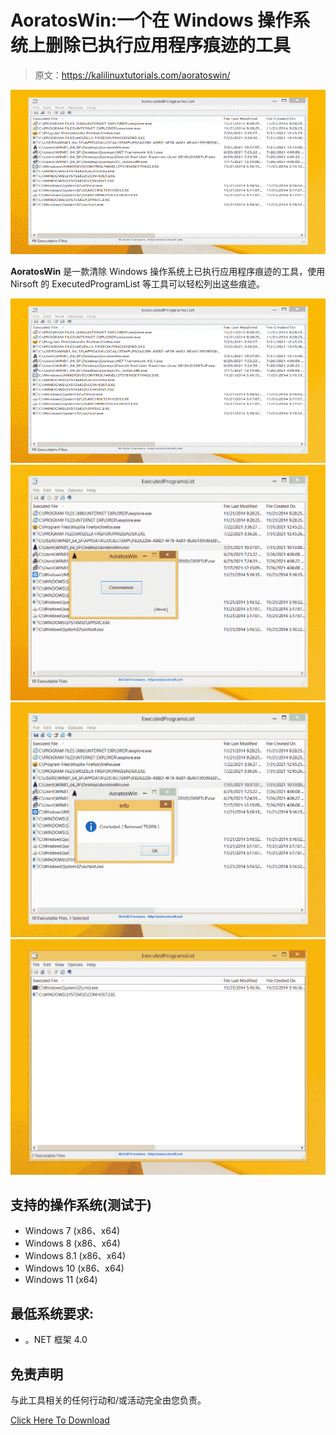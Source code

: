 # AoratosWin:一个在 Windows 操作系统上删除已执行应用程序痕迹的工具

> 原文：<https://kalilinuxtutorials.com/aoratoswin/>

[![](img/33c1e8e6512c2894abb697083c428d47.png)](https://blogger.googleusercontent.com/img/b/R29vZ2xl/AVvXsEiCvQLWbrXaxsfMBr6EME1jPJLUE9GhmRPlTS8dz1V_4m06OiccXNo1bXY4hypTwha1Qo051vMfdq9uN40UYuMi29Bg2jYSzoTNEBYZUW5IOciKF4bdVY9n0bq9D_wS1fFAmDDsq-IAZFJc4Lq47_o5hTgQ32Hhx9qd36J2BXJvCPZOr6oOBgH8kUm1/s728/AoratosWin.png)

**AoratosWin** 是一款清除 Windows 操作系统上已执行应用程序痕迹的工具，使用 Nirsoft 的 ExecutedProgramList 等工具可以轻松列出这些痕迹。

![](img/33c1e8e6512c2894abb697083c428d47.png)![](img/f6e91ab2a4d13ddd8891ca0130885104.png)![](img/7953087ed1865586df61e07c9896c563.png)![](img/b08955d2774a4a394142dd33c1be190e.png)

## 支持的操作系统(测试于)

*   Windows 7 (x86、x64)
*   Windows 8 (x86、x64)
*   Windows 8.1 (x86、x64)
*   Windows 10 (x86、x64)
*   Windows 11 (x64)

## 最低系统要求:

*   。NET 框架 4.0

## 免责声明

与此工具相关的任何行动和/或活动完全由您负责。

[Click Here To Download](https://github.com/PinoyWH1Z/AoratosWin)